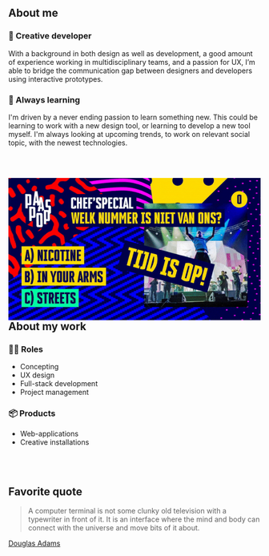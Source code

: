 ## About me

### 🎨 Creative developer

With a background in both design as well as development, a good amount of experience working in multidisciplinary teams, and a passion for UX, I’m able to bridge the communication gap between designers and developers using interactive prototypes.

### 🌱 Always learning

I'm driven by a never ending passion to learn something new. This could be learning to work with a new design tool, or learning to develop a new tool myself. I'm always looking at upcoming trends, to work on relevant social topic, with the newest technologies.

<br><br>

<img align="right" alt="GIF" src="https://github.com/xSpylon/xSpylon/blob/master/assets/img/composition-optimized-small.gif"/>

## About my work

### 👷‍♂️ Roles

- Concepting
- UX design
- Full-stack development
- Project management

### 📦 Products

- Web-applications
- Creative installations

<br><br>

## Favorite quote

> A computer terminal is not some clunky old television with a typewriter in front of it. It is an interface where the mind and body can connect with the universe and move bits of it about.

[Douglas Adams](https://en.wikipedia.org/wiki/Douglas_Adams)
